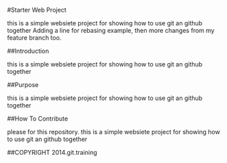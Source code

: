 #Starter Web Project

this is a simple websiete project for showing how to use git an github together
Adding a line for rebasing example, then more changes from my feature branch too.

##Introduction

this is a simple websiete project for showing how to use git an github together

##Purpose

this is a simple websiete project for showing how to use git an github together

##How To Contribute

please for this repository.
this is a simple websiete project for showing how to use git an github together


##COPYRIGHT
	2014.git.training